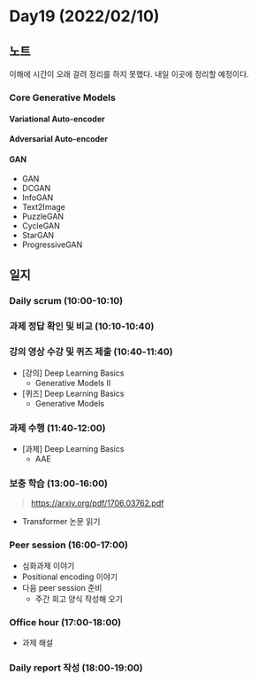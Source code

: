 # Day19 (2022/02/10)

## 노트

이해에 시간이 오래 걸려 정리를 하지 못했다. 내일 이곳에 정리할 예정이다.

### Core Generative Models

#### Variational Auto-encoder

#### Adversarial Auto-encoder

#### GAN

  * GAN
  * DCGAN
  * InfoGAN
  * Text2Image
  * PuzzleGAN
  * CycleGAN
  * StarGAN
  * ProgressiveGAN

## 일지

### Daily scrum (10:00-10:10)

### 과제 정답 확인 및 비교 (10:10-10:40)

### 강의 영상 수강 및 퀴즈 제출 (10:40-11:40)

  * [강의] Deep Learning Basics
    * Generative Models II
  * [퀴즈] Deep Learning Basics
    * Generative Models

### 과제 수행 (11:40-12:00)

  * [과제] Deep Learning Basics
    * AAE

### 보충 학습 (13:00-16:00)

> https://arxiv.org/pdf/1706.03762.pdf

  * Transformer 논문 읽기

### Peer session (16:00-17:00)

  * 심화과제 이야기
  * Positional encoding 이야기
  * 다음 peer session 준비
    * 주간 회고 양식 작성해 오기

### Office hour (17:00-18:00)

  * 과제 해설

### Daily report 작성 (18:00-19:00)
